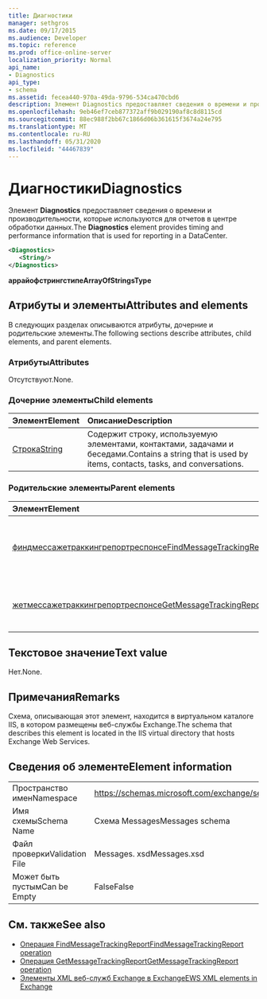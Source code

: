 ```yaml
---
title: Диагностики
manager: sethgros
ms.date: 09/17/2015
ms.audience: Developer
ms.topic: reference
ms.prod: office-online-server
localization_priority: Normal
api_name:
- Diagnostics
api_type:
- schema
ms.assetid: fecea440-970a-49da-9796-534ca470cbd6
description: Элемент Diagnostics предоставляет сведения о времени и производительности, которые используются для отчетов в центре обработки данных.
ms.openlocfilehash: 9eb46ef7ceb877372aff9b029190af8c8d8115cd
ms.sourcegitcommit: 88ec988f2bb67c1866d06b361615f3674a24e795
ms.translationtype: MT
ms.contentlocale: ru-RU
ms.lasthandoff: 05/31/2020
ms.locfileid: "44467839"
---
```

# <a name="diagnostics"></a><span data-ttu-id="c1992-103">Диагностики</span><span class="sxs-lookup"><span data-stu-id="c1992-103">Diagnostics</span></span>

<span data-ttu-id="c1992-104">Элемент **Diagnostics** предоставляет сведения о времени и производительности, которые используются для отчетов в центре обработки данных.</span><span class="sxs-lookup"><span data-stu-id="c1992-104">The **Diagnostics** element provides timing and performance information that is used for reporting in a DataCenter.</span></span> 
  
```XML
<Diagnostics>
   <String/>
</Diagnostics>

```

 <span data-ttu-id="c1992-105">**аррайофстрингстипе**</span><span class="sxs-lookup"><span data-stu-id="c1992-105">**ArrayOfStringsType**</span></span>
## <a name="attributes-and-elements"></a><span data-ttu-id="c1992-106">Атрибуты и элементы</span><span class="sxs-lookup"><span data-stu-id="c1992-106">Attributes and elements</span></span>

<span data-ttu-id="c1992-107">В следующих разделах описываются атрибуты, дочерние и родительские элементы.</span><span class="sxs-lookup"><span data-stu-id="c1992-107">The following sections describe attributes, child elements, and parent elements.</span></span>
  
### <a name="attributes"></a><span data-ttu-id="c1992-108">Атрибуты</span><span class="sxs-lookup"><span data-stu-id="c1992-108">Attributes</span></span>

<span data-ttu-id="c1992-109">Отсутствуют.</span><span class="sxs-lookup"><span data-stu-id="c1992-109">None.</span></span>
  
### <a name="child-elements"></a><span data-ttu-id="c1992-110">Дочерние элементы</span><span class="sxs-lookup"><span data-stu-id="c1992-110">Child elements</span></span>

|<span data-ttu-id="c1992-111">**Элемент**</span><span class="sxs-lookup"><span data-stu-id="c1992-111">**Element**</span></span>|<span data-ttu-id="c1992-112">**Описание**</span><span class="sxs-lookup"><span data-stu-id="c1992-112">**Description**</span></span>|
|:-----|:-----|
|[<span data-ttu-id="c1992-113">Строка</span><span class="sxs-lookup"><span data-stu-id="c1992-113">String</span></span>](string.md) <br/> |<span data-ttu-id="c1992-114">Содержит строку, используемую элементами, контактами, задачами и беседами.</span><span class="sxs-lookup"><span data-stu-id="c1992-114">Contains a string that is used by items, contacts, tasks, and conversations.</span></span>  <br/> |
   
### <a name="parent-elements"></a><span data-ttu-id="c1992-115">Родительские элементы</span><span class="sxs-lookup"><span data-stu-id="c1992-115">Parent elements</span></span>

|<span data-ttu-id="c1992-116">**Элемент**</span><span class="sxs-lookup"><span data-stu-id="c1992-116">**Element**</span></span>|<span data-ttu-id="c1992-117">**Описание**</span><span class="sxs-lookup"><span data-stu-id="c1992-117">**Description**</span></span>|
|:-----|:-----|
|[<span data-ttu-id="c1992-118">финдмессажетраккингрепортреспонсе</span><span class="sxs-lookup"><span data-stu-id="c1992-118">FindMessageTrackingReportResponse</span></span>](findmessagetrackingreportresponse.md) <br/> |<span data-ttu-id="c1992-119">Содержит состояние и результат одного запроса [операции FindMessageTrackingReport](findmessagetrackingreport-operation.md) .</span><span class="sxs-lookup"><span data-stu-id="c1992-119">Contains the status and result of a single [FindMessageTrackingReport operation](findmessagetrackingreport-operation.md) request.</span></span>  <br/> |
|[<span data-ttu-id="c1992-120">жетмессажетраккингрепортреспонсе</span><span class="sxs-lookup"><span data-stu-id="c1992-120">GetMessageTrackingReportResponse</span></span>](getmessagetrackingreportresponse.md) <br/> |<span data-ttu-id="c1992-121">Содержит ответ для [операции GetMessageTrackingReport](getmessagetrackingreport-operation.md).</span><span class="sxs-lookup"><span data-stu-id="c1992-121">Contains the response for the [GetMessageTrackingReport operation](getmessagetrackingreport-operation.md).</span></span>  <br/> |
   
## <a name="text-value"></a><span data-ttu-id="c1992-122">Текстовое значение</span><span class="sxs-lookup"><span data-stu-id="c1992-122">Text value</span></span>

<span data-ttu-id="c1992-123">Нет.</span><span class="sxs-lookup"><span data-stu-id="c1992-123">None.</span></span>
  
## <a name="remarks"></a><span data-ttu-id="c1992-124">Примечания</span><span class="sxs-lookup"><span data-stu-id="c1992-124">Remarks</span></span>

<span data-ttu-id="c1992-125">Схема, описывающая этот элемент, находится в виртуальном каталоге IIS, в котором размещены веб-службы Exchange.</span><span class="sxs-lookup"><span data-stu-id="c1992-125">The schema that describes this element is located in the IIS virtual directory that hosts Exchange Web Services.</span></span>
  
## <a name="element-information"></a><span data-ttu-id="c1992-126">Сведения об элементе</span><span class="sxs-lookup"><span data-stu-id="c1992-126">Element information</span></span>

|||
|:-----|:-----|
|<span data-ttu-id="c1992-127">Пространство имен</span><span class="sxs-lookup"><span data-stu-id="c1992-127">Namespace</span></span>  <br/> |https://schemas.microsoft.com/exchange/services/2006/messages  <br/> |
|<span data-ttu-id="c1992-128">Имя схемы</span><span class="sxs-lookup"><span data-stu-id="c1992-128">Schema Name</span></span>  <br/> |<span data-ttu-id="c1992-129">Схема Messages</span><span class="sxs-lookup"><span data-stu-id="c1992-129">Messages schema</span></span>  <br/> |
|<span data-ttu-id="c1992-130">Файл проверки</span><span class="sxs-lookup"><span data-stu-id="c1992-130">Validation File</span></span>  <br/> |<span data-ttu-id="c1992-131">Messages. xsd</span><span class="sxs-lookup"><span data-stu-id="c1992-131">Messages.xsd</span></span>  <br/> |
|<span data-ttu-id="c1992-132">Может быть пустым</span><span class="sxs-lookup"><span data-stu-id="c1992-132">Can be Empty</span></span>  <br/> |<span data-ttu-id="c1992-133">False</span><span class="sxs-lookup"><span data-stu-id="c1992-133">False</span></span>  <br/> |
   
## <a name="see-also"></a><span data-ttu-id="c1992-134">См. также</span><span class="sxs-lookup"><span data-stu-id="c1992-134">See also</span></span>

- [<span data-ttu-id="c1992-135">Операция FindMessageTrackingReport</span><span class="sxs-lookup"><span data-stu-id="c1992-135">FindMessageTrackingReport operation</span></span>](findmessagetrackingreport-operation.md)
- [<span data-ttu-id="c1992-136">Операция GetMessageTrackingReport</span><span class="sxs-lookup"><span data-stu-id="c1992-136">GetMessageTrackingReport operation</span></span>](getmessagetrackingreport-operation.md)
- [<span data-ttu-id="c1992-137">Элементы XML веб-служб Exchange в Exchange</span><span class="sxs-lookup"><span data-stu-id="c1992-137">EWS XML elements in Exchange</span></span>](ews-xml-elements-in-exchange.md)

